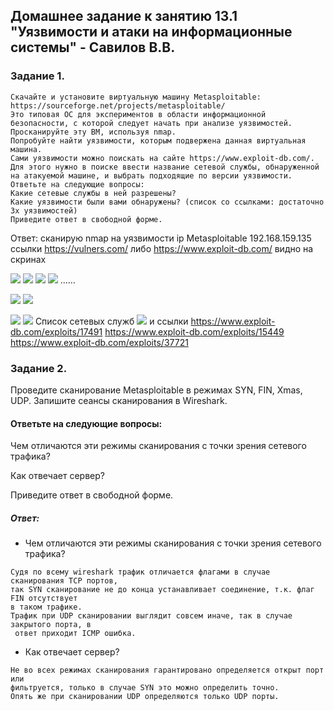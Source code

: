 ## Домашнее задание к занятию 13.1 "Уязвимости и атаки на информационные системы" - Савилов В.В.

### Задание 1.
```
Скачайте и установите виртуальную машину Metasploitable: https://sourceforge.net/projects/metasploitable/
Это типовая ОС для экспериментов в области информационной безопасности, с которой следует начать при анализе уязвимостей.
Просканируйте эту ВМ, используя nmap.
Попробуйте найти уязвимости, которым подвержена данная виртуальная машина.
Сами уязвимости можно поискать на сайте https://www.exploit-db.com/.
Для этого нужно в поиске ввести название сетевой службы, обнаруженной на атакуемой машине, и выбрать подходящие по версии уязвимости.
Ответьте на следующие вопросы:
Какие сетевые службы в ней разрешены? 
Какие уязвимости были вами обнаружены? (список со ссылками: достаточно 3х уязвимостей) 
Приведите ответ в свободной форме.
```
Ответ: 
сканирую nmap на уязвимости ip Metasploitable 192.168.159.135
ссылки https://vulners.com/ либо https://www.exploit-db.com/ видно на скринах

![](FOPS_13/Уязвимости/1_1.jpg)
![](FOPS_13/Уязвимости/1_2.jpg)
![](FOPS_13/Уязвимости/1_3.jpg)
![](FOPS_13/Уязвимости/1_4.jpg)
……

![](FOPS_13/Уязвимости/1_5.jpg)
![](FOPS_13/Уязвимости/2.jpg)

![](FOPS_13/Уязвимости/3.jpg)
![](FOPS_13/Уязвимости/4.jpg)
Список сетевых служб
![](FOPS_13/Уязвимости/5.jpg)
и ссылки https://www.exploit-db.com/exploits/17491
https://www.exploit-db.com/exploits/15449
https://www.exploit-db.com/exploits/37721




### Задание 2.

Проведите сканирование Metasploitable в режимах SYN, FIN, Xmas, UDP.
Запишите сеансы сканирования в Wireshark.

#### Ответьте на следующие вопросы:

   Чем отличаются эти режимы сканирования с точки зрения сетевого трафика? 
   
   Как отвечает сервер? 
   
   Приведите ответ в свободной форме.

##### Ответ: 
- Чем отличаются эти режимы сканирования с точки зрения сетевого трафика?
```
Судя по всему wireshark трафик отличается флагами в случае сканирования TCP портов,
так SYN сканирование не до конца устанавливает соединение, т.к. флаг FIN отсутствует 
в таком трафике.
Трафик при UDP сканировании выглядит совсем иначе, так в случае закрытого порта, в
 ответ приходит ICMP ошибка.
```
- Как отвечает сервер?
```
Не во всех режимах сканирования гарантировано определяется открыт порт или
фильтруется, только в случае SYN это можно определить точно. 
Опять же при сканировании UDP определяются только UDP порты.
```
